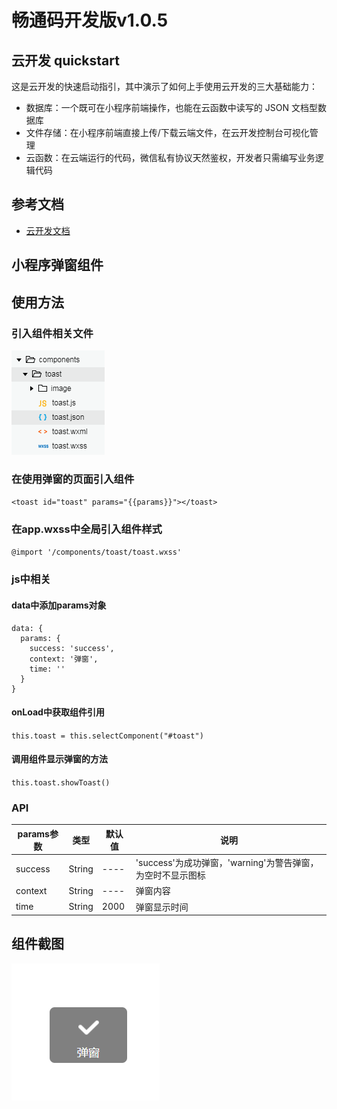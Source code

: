# 畅通码开发版v1.0.5

## 云开发 quickstart

这是云开发的快速启动指引，其中演示了如何上手使用云开发的三大基础能力：

- 数据库：一个既可在小程序前端操作，也能在云函数中读写的 JSON 文档型数据库
- 文件存储：在小程序前端直接上传/下载云端文件，在云开发控制台可视化管理
- 云函数：在云端运行的代码，微信私有协议天然鉴权，开发者只需编写业务逻辑代码

## 参考文档

- [云开发文档](https://developers.weixin.qq.com/miniprogram/dev/wxcloud/basis/getting-started.html)




## 小程序弹窗组件

## 使用方法
### 引入组件相关文件
![Image text](https://github.com/yueqianjmy/small-toast/blob/master/img/menu.jpg)
### 在使用弹窗的页面引入组件
`<toast id="toast" params="{{params}}"></toast>`
### 在app.wxss中全局引入组件样式
`@import '/components/toast/toast.wxss'`
### js中相关
#### data中添加params对象
```
data: {
  params: {
    success: 'success',
    context: '弹窗',
    time: ''
  }
}
```
#### onLoad中获取组件引用
`this.toast = this.selectComponent("#toast")`
#### 调用组件显示弹窗的方法
`this.toast.showToast()`
### API
params参数 | 类型 | 默认值 | 说明
---- | ---- | ---- | ----
success | String | ---- | 'success'为成功弹窗，'warning'为警告弹窗，为空时不显示图标
context | String | ---- | 弹窗内容
time | String | 2000 | 弹窗显示时间
## 组件截图
![Image text](https://github.com/yueqianjmy/small-toast/blob/master/img/%E6%88%AA%E5%9B%BE.jpg)

